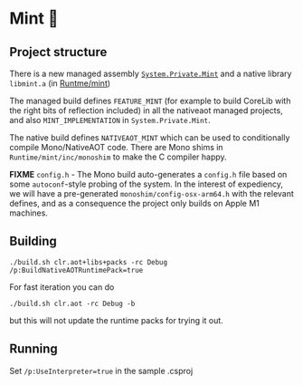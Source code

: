 # Mint 🍃

## Project structure

There is a new managed assembly [`System.Private.Mint`](../System.Private.Mint/src/) and a native library `libmint.a` (in [Runtme/mint](../Runtime/mint/))

The managed build defines `FEATURE_MINT` (for example to build CoreLib with the right bits of reflection included) in all the nativeaot managed projects, and also `MINT_IMPLEMENTATION` in `System.Private.Mint`.

The native build defines `NATIVEAOT_MINT` which can be used to conditionally compile Mono/NativeAOT code.  There are Mono shims
in `Runtime/mint/inc/monoshim` to make the C compiler happy.

**FIXME** `config.h` - The Mono build auto-generates a `config.h` file based on some `autoconf`-style probing of the system.  In the interest of expediency, we will have a pre-generated `monoshim/config-osx-arm64.h` with the relevant defines, and as a consequence
the project only builds on Apple M1 machines.

## Building

```console
./build.sh clr.aot+libs+packs -rc Debug /p:BuildNativeAOTRuntimePack=true
```

For fast iteration you can do

```
./build.sh clr.aot -rc Debug -b
```

but this will not update the runtime packs for trying it out.

## Running

Set `/p:UseInterpreter=true` in the sample .csproj

